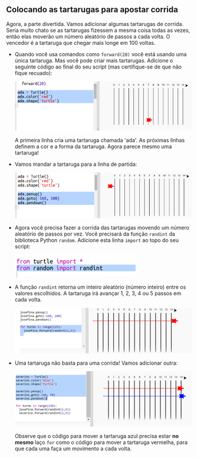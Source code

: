 ## Colocando as tartarugas para apostar corrida

Agora, a parte divertida. Vamos adicionar algumas tartarugas de corrida. Seria muito chato se as tartarugas fizessem a mesma coisa todas as vezes, então elas moverão um número aleatório de passos a cada volta. O vencedor é a tartaruga que chegar mais longe em 100 voltas.

+ Quando você usa comandos como `forward(20)` você está usando uma única tartaruga. Mas você pode criar mais tartarugas. Adicione o seguinte código ao final do seu script (mas certifique-se de que não fique recuado):
    
    ![screenshot](images/race-red.png)
    
    A primeira linha cria uma tartaruga chamada 'ada'. As próximas linhas definem a cor e a forma da tartaruga. Agora parece mesmo uma tartaruga!

+ Vamos mandar a tartaruga para a linha de partida:
    
    ![screenshot](images/race-start.png)

+ Agora você precisa fazer a corrida das tartarugas movendo um número aleatório de passos por vez. Você precisará da função `randint` da biblioteca Python `random`. Adicione esta linha `import` ao topo do seu script:
    
    ![screenshot](images/race-randint.png)

+ A função `randint` retorna um inteiro aleatório (número inteiro) entre os valores escolhidos. A tartaruga irá avançar 1, 2, 3, 4 ou 5 passos em cada volta.
    
    ![screenshot](images/race-random.png)

+ Uma tartaruga não basta para uma corrida! Vamos adicionar outra:
    
    ![screenshot](images/race-blue.png)
    
    Observe que o código para mover a tartaruga azul precisa estar **no mesmo** laço `for` como o código para mover a tartaruga vermelha, para que cada uma faça um movimento a cada volta.